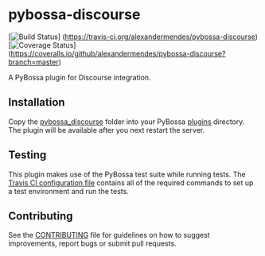 # pybossa-discourse

[![Build Status](https://travis-ci.org/alexandermendes/pybossa-discourse.svg?branch=master)]
(https://travis-ci.org/alexandermendes/pybossa-discourse)
[![Coverage Status](https://coveralls.io/repos/alexandermendes/pybossa-discourse/badge.svg)]
(https://coveralls.io/github/alexandermendes/pybossa-discourse?branch=master)

A PyBossa plugin for Discourse integration.


## Installation

Copy the [pybossa_discourse](pybossa_discourse) folder into your PyBossa
[plugins](https://github.com/PyBossa/pybossa/tree/master/pybossa/plugins) directory. The
plugin will be available after you next restart the server.


## Testing

This plugin makes use of the PyBossa test suite while running tests. The
[Travis CI configuration file](.travis.yml) contains all of the required commands to set
up a test environment and run the tests.


## Contributing

See the [CONTRIBUTING](CONTRIBUTING.md) file for guidelines on how to suggest improvements,
report bugs or submit pull requests.